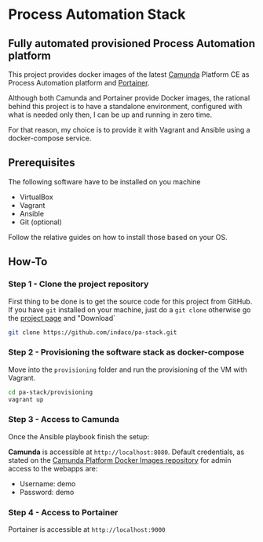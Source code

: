 # Process Automation Stack

## Fully automated provisioned Process Automation platform

This project provides docker images of the latest [Camunda](https://camunda.com/) Platform CE as Process Automation platform and [Portainer](https://www.portainer.io/).

Although both Camunda and Portainer provide Docker images, the rational behind this project is to have a standalone environment, configured with what is needed only then, I can be up and running in zero time.

For that reason, my choice is to provide it with Vagrant and Ansible using a docker-compose service.

## Prerequisites

The following software have to be installed on you machine

- VirtualBox
- Vagrant
- Ansible
- Git (optional)

Follow the relative guides on how to install those based on your OS.

## How-To

### Step 1 - Clone the project repository

First thing to be done is to get the source code for this project from GitHub. If you have `git` installed on your machine, just do a `git clone` otherwise go the [project page](https://github.com/indaco/pa-stack) and "Download`

```bash
git clone https://github.com/indaco/pa-stack.git
```

### Step 2 - Provisioning the software stack as docker-compose

Move into the `provisioning` folder and run the provisioning of the VM with Vagrant.

```bash
cd pa-stack/provisioning
vagrant up
```

### Step 3 - Access to Camunda

Once the Ansible playbook finish the setup:

**Camunda** is accessible at `http://localhost:8080`. Default credentials, as stated on the [Camunda Platform Docker Images repository](https://github.com/camunda/docker-camunda-bpm-platform) for admin access to the webapps are:

- Username: demo
- Password: demo

### Step 4 - Access to Portainer

Portainer is accessible at `http://localhost:9000`
